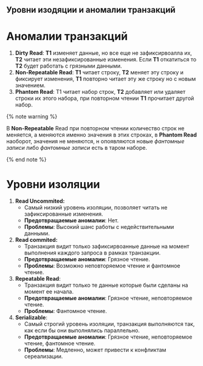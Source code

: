 ## Уровни изодяции и аномалии транзакций

# Аномалии транзакций
1. **Dirty Read**: **T1** изменяет данные, но все еще не зафиксирвоалла их, **T2** читает эти незафиксированные изменения. Если **T1** откатиться то **T2** будет работать с грязными данными.
1. **Non-Repeatable Read**: **T1** читает строку, **T2** меняет эту строку и фиксирует изменения, **T1** повторно читает эту же строку но с новым значением.
1. **Phantom Read**: T1 читает набор строк, **T2** добавляет или удаляет строки их этого набора, при повторном чтении **T1** прочитает другой набор.

{% note warning %}

В **Non-Repeatable** Read при повторном чтении количество строк не меняется, а меняются именно значения в этих строках, в **Phantom Read** наоборот, значения не меняются, н опоявляются новые *фантомные записи* либо *фантомные записи* есть в таром наборе.

{% end note %}

# Уровни изоляции
1. **Read Uncommited:**
    - Самый низкий уровень изоляции, позволяет читать не зафиксированные изменения. 
    - **Предотвращаемые аномалии**: Нет.
    - **Проблемы**: Высокий шанс работы с недействительными данными.
1. **Read commited:**
    - Транзакция видит только зафиксирвоанные данные на момент выполнения каждого запроса в рамках транзакции.
    - **Предотвращаемые аномалии**: Грязное чтение.
    - **Проблемы**: Возможно неповторяемое чтение и фантомное чтение.
1. **Repeatable Read**:
    - Транзакция видит только те данные которые были сделаны на момент ее начала.
    - **Предотвращаемые аномалии**: Грязное чтение, неповторяемое чтение.
    - **Проблемы**: Фантомное чтение.
1. **Serializable**:
    - Самый строгий уровень изоляции, транзакция выполняются так, как если бы они выполнялись параллельно.
    - **Предотвращаемые аномалии**: Грязное чтение, неповторяемое чтение, фантомное чтение.
    - **Проблемы**: Медленно, может привести к конфликтам сереализации.